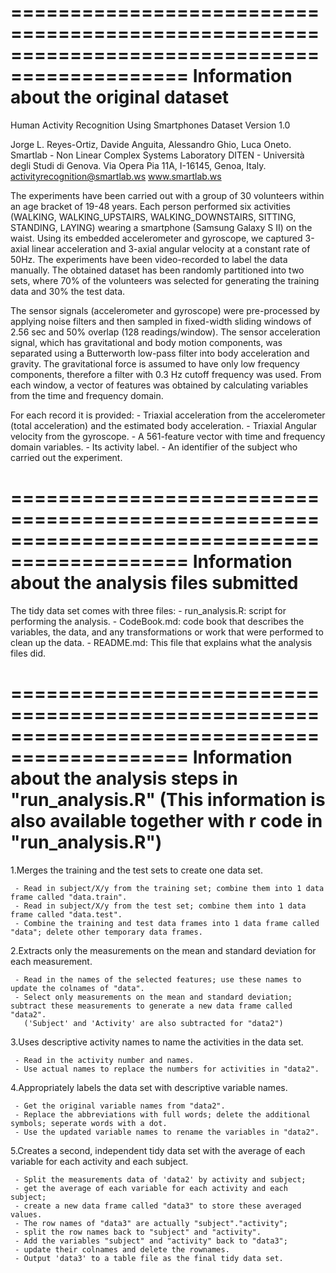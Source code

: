 =============================================================================================
Information about the original dataset
=============================================================================================
Human Activity Recognition Using Smartphones Dataset
Version 1.0

Jorge L. Reyes-Ortiz, Davide Anguita, Alessandro Ghio, Luca Oneto.
Smartlab - Non Linear Complex Systems Laboratory
DITEN - Università degli Studi di Genova.
Via Opera Pia 11A, I-16145, Genoa, Italy.
activityrecognition@smartlab.ws
www.smartlab.ws

The experiments have been carried out with a group of 30 volunteers within an age bracket of 19-48 years. Each person performed six activities (WALKING, WALKING_UPSTAIRS, WALKING_DOWNSTAIRS, SITTING, STANDING, LAYING) wearing a smartphone (Samsung Galaxy S II) on the waist. Using its embedded accelerometer and gyroscope, we captured 3-axial linear acceleration and 3-axial angular velocity at a constant rate of 50Hz. The experiments have been video-recorded to label the data manually. The obtained dataset has been randomly partitioned into two sets, where 70% of the volunteers was selected for generating the training data and 30% the test data. 

The sensor signals (accelerometer and gyroscope) were pre-processed by applying noise filters and then sampled in fixed-width sliding windows of 2.56 sec and 50% overlap (128 readings/window). The sensor acceleration signal, which has gravitational and body motion components, was separated using a Butterworth low-pass filter into body acceleration and gravity. The gravitational force is assumed to have only low frequency components, therefore a filter with 0.3 Hz cutoff frequency was used. From each window, a vector of features was obtained by calculating variables from the time and frequency domain. 

For each record it is provided:
	- Triaxial acceleration from the accelerometer (total acceleration) and the estimated body acceleration.
	- Triaxial Angular velocity from the gyroscope. 
	- A 561-feature vector with time and frequency domain variables. 
	- Its activity label. 
	- An identifier of the subject who carried out the experiment.

=============================================================================================
Information about the analysis files submitted
=============================================================================================
The tidy data set comes with three files:
	- run_analysis.R: script for performing the analysis.
	- CodeBook.md: code book that describes the variables, the data, and any transformations or work that were performed to clean up the data.
	- README.md: This file that explains what the analysis files did. 

=============================================================================================
Information about the analysis steps in "run_analysis.R" (This information is also available together with r code in "run_analysis.R")
=============================================================================================
 1.Merges the training and the test sets to create one data set.

	 - Read in subject/X/y from the training set; combine them into 1 data frame called "data.train".
	 - Read in subject/X/y from the test set; combine them into 1 data frame called "data.test".
	 - Combine the training and test data frames into 1 data frame called "data"; delete other temporary data frames.

 2.Extracts only the measurements on the mean and standard deviation for each measurement. 

	 - Read in the names of the selected features; use these names to update the colnames of "data".
	 - Select only measurements on the mean and standard deviation; subtract these measurements to generate a new data frame called "data2". 
	   ('Subject' and 'Activity' are also subtracted for "data2")

 3.Uses descriptive activity names to name the activities in the data set.

	 - Read in the activity number and names.
	 - Use actual names to replace the numbers for activities in "data2".

 4.Appropriately labels the data set with descriptive variable names. 

	 - Get the original variable names from "data2".
	 - Replace the abbreviations with full words; delete the additional symbols; seperate words with a dot.
	 - Use the updated variable names to rename the variables in "data2".

 5.Creates a second, independent tidy data set with the average of each variable for each activity and each subject. 

	 - Split the measurements data of 'data2' by activity and subject; 
	 - get the average of each variable for each activity and each subject;
	 - create a new data frame called "data3" to store these averaged values.
	 - The row names of "data3" are actually "subject"."activity";
	 - split the row names back to "subject" and "activity".
	 - Add the variables "subject" and "activity" back to "data3";
	 - update their colnames and delete the rownames.
	 - Output 'data3' to a table file as the final tidy data set.

